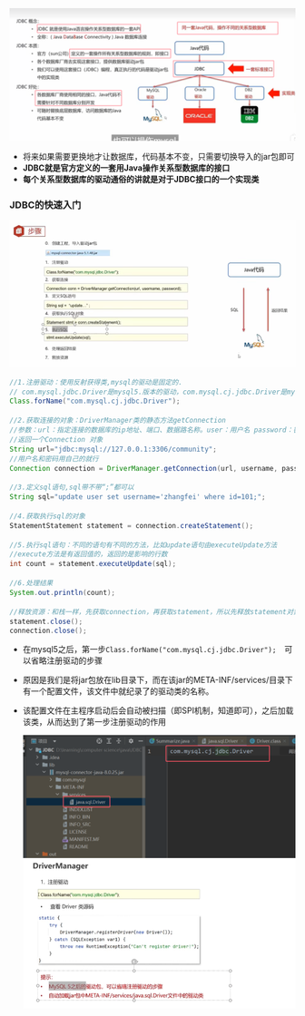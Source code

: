 ![](assets/01JDBC简介/file-20250626210110439.png)
* 将来如果需要更换地才让数据库，代码基本不变，只需要切换导入的jar包即可
* **JDBC就是官方定义的一套用Java操作关系型数据库的接口**
* **每个关系型数据库的驱动通俗的讲就是对于JDBC接口的一个实现类**

### JDBC的快速入门
![](assets/01JDBC简介/file-20250626210859246.png)

```java
//1.注册驱动：使用反射获得类,mysql的驱动是固定的.  
// com.mysql.jdbc.Driver是mysql5.版本的驱动，com.mysql.cj.jdbc.Driver是mysql8.0版本的驱动  
Class.forName("com.mysql.cj.jdbc.Driver");  
  
//2.获取连接的对象：DriverManager类的静态方法getConnection  
//参数：url：指定连接的数据库的ip地址、端口、数据路名称。user：用户名 password：密码，  
//返回一个Connection 对象  
String url="jdbc:mysql://127.0.0.1:3306/community";  
//用户名和密码用自己的就行  
Connection connection = DriverManager.getConnection(url, username, password);  
  
//3.定义sql语句,sql带不带“;”都可以  
String sql="update user set username='zhangfei' where id=101;";  
  
//4.获取执行sql的对象 
StatementStatement statement = connection.createStatement();  
  
//5.执行sql语句：不同的语句有不同的方法，比如update语句由executeUpdate方法  
//execute方法是有返回值的，返回的是影响的行数  
int count = statement.executeUpdate(sql);  
  
//6.处理结果  
System.out.println(count);  
  
//释放资源：和栈一样，先获取connection，再获取statement，所以先释放statement对象，后释放connection对象  
statement.close();  
connection.close();
```
* 在mysql5之后，第一步`Class.forName("com.mysql.cj.jdbc.Driver");  `可以省略注册驱动的步骤
* 原因是我们是将jar包放在lib目录下，而在该jar的META-INF/services/目录下有一个配置文件，该文件中就纪录了的驱动类的名称。
* 该配置文件在主程序启动后会自动被扫描（即SPI机制，知道即可），之后加载该类，从而达到了第一步注册驱动的作用

	![](assets/01JDBC简介/file-20250626234813846.png)
	![](assets/01JDBC简介/file-20250626235306122.png)